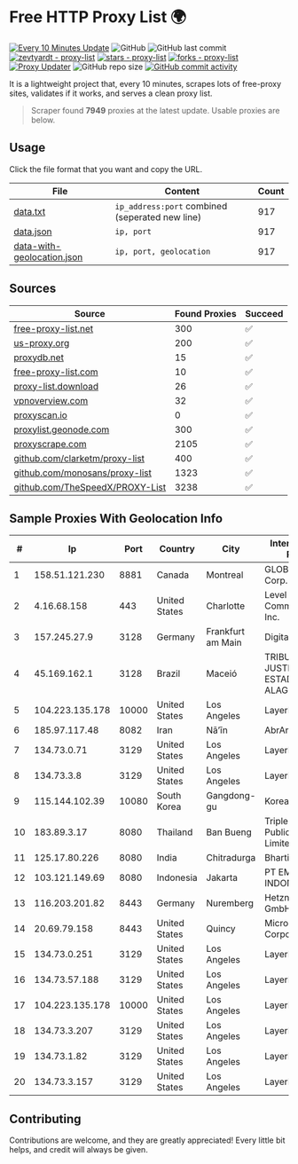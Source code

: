 
# Free HTTP Proxy List 🌍

[![Every 10 Minutes Update](https://github.com/mertguvencli/http-proxy-list/actions/workflows/main.yml/badge.svg?branch=main)](https://github.com/mertguvencli/http-proxy-list/actions/workflows/main.yml)
![GitHub](https://img.shields.io/github/license/mertguvencli/http-proxy-list)
![GitHub last commit](https://img.shields.io/github/last-commit/mertguvencli/http-proxy-list)
[![zevtyardt - proxy-list](https://img.shields.io/static/v1?label=zevtyardt&message=proxy-list&color=blue&logo=github)](https://github.com/zevtyardt/proxy-list "Go to GitHub repo")
[![stars - proxy-list](https://img.shields.io/github/stars/zevtyardt/proxy-list?style=social)](https://github.com/zevtyardt/proxy-list)
[![forks - proxy-list](https://img.shields.io/github/forks/zevtyardt/proxy-list?style=social)](https://github.com/zevtyardt/proxy-list)
[![Proxy Updater](https://github.com/zevtyardt/proxy-list/workflows/Proxy%20Updater/badge.svg)](https://github.com/zevtyardt/proxy-list/actions?query=workflow:"Proxy+Updater")
![GitHub repo size](https://img.shields.io/github/repo-size/zevtyardt/proxy-list)
[![GitHub commit activity](https://img.shields.io/github/commit-activity/m/zevtyardt/proxy-list?logo=commits)](https://github.com/zevtyardt/proxy-list/commits/main)

It is a lightweight project that, every 10 minutes, scrapes lots of free-proxy sites, validates if it works, and serves a clean proxy list.

> Scraper found **7949** proxies at the latest update. Usable proxies are below.

## Usage

Click the file format that you want and copy the URL.

|File|Content|Count|
|----|-------|-----|
|[data.txt](https://raw.githubusercontent.com/mertguvencli/http-proxy-list/main/proxy-list/data.txt)|`ip_address:port` combined (seperated new line)|917|
|[data.json](https://raw.githubusercontent.com/mertguvencli/http-proxy-list/main/proxy-list/data.json)|`ip, port`|917|
|[data-with-geolocation.json](https://raw.githubusercontent.com/mertguvencli/http-proxy-list/main/proxy-list/data-with-geolocation.json)|`ip, port, geolocation`|917|

## Sources

|Source|Found Proxies|Succeed|
|------|-------------|-------|
|[free-proxy-list.net](https://free-proxy-list.net)|300|✅|
|[us-proxy.org](https://www.us-proxy.org)|200|✅|
|[proxydb.net](http://proxydb.net)|15|✅|
|[free-proxy-list.com](https://free-proxy-list.com/?page=&port=&type%5B%5D=http&type%5B%5D=https&up_time=0&search=Search)|10|✅|
|[proxy-list.download](https://www.proxy-list.download/HTTP)|26|✅|
|[vpnoverview.com](https://vpnoverview.com/privacy/anonymous-browsing/free-proxy-servers)|32|✅|
|[proxyscan.io](https://www.proxyscan.io)|0|✅|
|[proxylist.geonode.com](https://proxylist.geonode.com/api/proxy-list?limit=300&page=1&sort_by=lastChecked&sort_type=desc&protocols=http,https)|300|✅|
|[proxyscrape.com](https://api.proxyscrape.com/v2/?request=displayproxies&protocol=http&timeout=10000&country=all&ssl=all&anonymity=all)|2105|✅|
|[github.com/clarketm/proxy-list](https://raw.githubusercontent.com/clarketm/proxy-list/master/proxy-list-raw.txt)|400|✅|
|[github.com/monosans/proxy-list](https://raw.githubusercontent.com/monosans/proxy-list/main/proxies/http.txt)|1323|✅|
|[github.com/TheSpeedX/PROXY-List](https://raw.githubusercontent.com/TheSpeedX/PROXY-List/master/http.txt)|3238|✅|


## Sample Proxies With Geolocation Info

|#|Ip|Port|Country|City|Internet Service Provider|
|-|--|----|-------|----|-------------------------|
|1|158.51.121.230|8881|Canada|Montreal|GLOBALTELEHOST Corp.|
|2|4.16.68.158|443|United States|Charlotte|Level 3 Communications, Inc.|
|3|157.245.27.9|3128|Germany|Frankfurt am Main|DigitalOcean, LLC|
|4|45.169.162.1|3128|Brazil|Maceió|TRIBUNAL DE JUSTIÇA DO ESTADO DE ALAGOAS|
|5|104.223.135.178|10000|United States|Los Angeles|LayerHost|
|6|185.97.117.48|8082|Iran|Nā’īn|AbrArvan|
|7|134.73.0.71|3129|United States|Los Angeles|LayerHost|
|8|134.73.3.8|3129|United States|Los Angeles|LayerHost|
|9|115.144.102.39|10080|South Korea|Gangdong-gu|Korea Telecom|
|10|183.89.3.17|8080|Thailand|Ban Bueng|Triple T Broadband Public Company Limited|
|11|125.17.80.226|8080|India|Chitradurga|Bharti Airtel|
|12|103.121.149.69|8080|Indonesia|Jakarta|PT EMERIO INDONESIA|
|13|116.203.201.82|8443|Germany|Nuremberg|Hetzner Online GmbH|
|14|20.69.79.158|8443|United States|Quincy|Microsoft Corporation|
|15|134.73.0.251|3129|United States|Los Angeles|LayerHost|
|16|134.73.57.188|3129|United States|Los Angeles|LayerHost|
|17|104.223.135.178|10000|United States|Los Angeles|LayerHost|
|18|134.73.3.207|3129|United States|Los Angeles|LayerHost|
|19|134.73.1.82|3129|United States|Los Angeles|LayerHost|
|20|134.73.3.157|3129|United States|Los Angeles|LayerHost|



## Contributing

Contributions are welcome, and they are greatly appreciated! Every
little bit helps, and credit will always be given.

